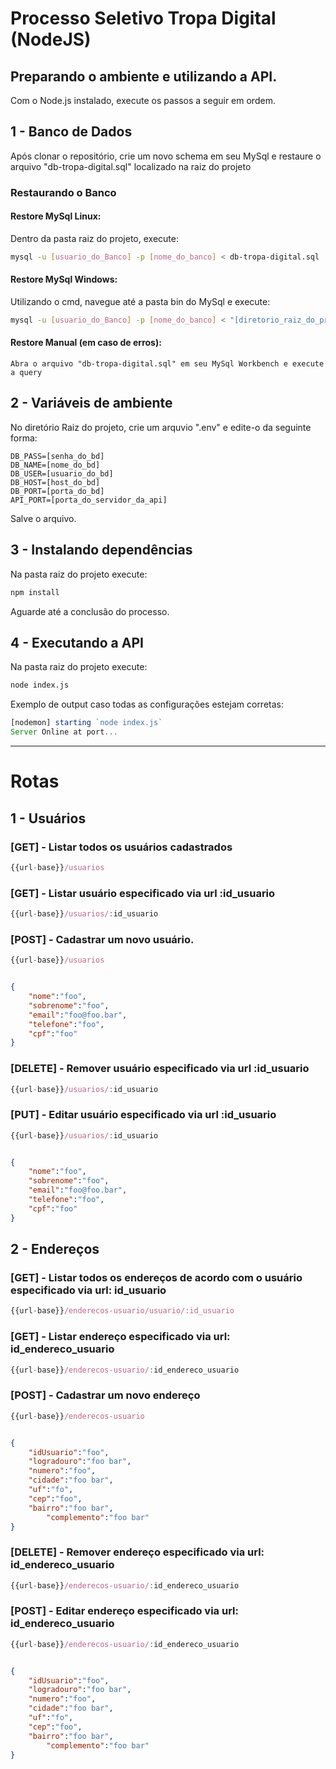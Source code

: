 # Processo Seletivo Tropa Digital (NodeJS)

## Preparando o ambiente e utilizando a API.

Com o Node.js instalado, execute os passos a seguir em ordem.

## 1 - Banco de Dados

Após clonar o repositório, crie um novo schema em seu MySql e restaure o arquivo "db-tropa-digital.sql" localizado na raiz do projeto

### Restaurando o  Banco

#### Restore MySql Linux:
Dentro da pasta raiz do projeto, execute:
```bash
mysql -u [usuario_do_Banco] -p [nome_do_banco] < db-tropa-digital.sql
```

#### Restore MySql Windows:
Utilizando o cmd, navegue até a pasta bin do MySql e execute:
```bash
mysql -u [usuario_do_Banco] -p [nome_do_banco] < "[diretorio_raiz_do_projeto]/db-tropa-digital.sql"
```
#### Restore Manual (em caso de erros):
```
Abra o arquivo "db-tropa-digital.sql" em seu MySql Workbench e execute a query
```


## 2 - Variáveis de ambiente

No diretório Raiz do projeto, crie um arquvio ".env" e edite-o da seguinte forma:
```dotenv
DB_PASS=[senha_do_bd]
DB_NAME=[nome_do_bd]
DB_USER=[usuario_do_bd]
DB_HOST=[host_do_bd]
DB_PORT=[porta_do_bd]
API_PORT=[porta_do_servidor_da_api]

```
Salve o arquivo.

## 3 - Instalando dependências
Na pasta raiz do projeto execute:

```bash
npm install
```

Aguarde até a conclusão do processo.

## 4 - Executando a API
Na pasta raiz do projeto execute:
```bash
node index.js
```

Exemplo de output caso todas as configurações estejam corretas:
```javascript
[nodemon] starting `node index.js`
Server Online at port...
```
---
# Rotas

## 1 - Usuários
### [GET] - Listar todos os usuários cadastrados
```javascript
{{url-base}}/usuarios
```

### [GET] - Listar usuário especificado via url :id_usuario
```javascript
{{url-base}}/usuarios/:id_usuario
```

### [POST] - Cadastrar um novo usuário.
```javascript
{{url-base}}/usuarios
```
```json

{
	"nome":"foo",
	"sobrenome":"foo",
	"email":"foo@foo.bar",
	"telefone":"foo",
	"cpf":"foo"
}
```

### [DELETE] - Remover usuário especificado via url :id_usuario
```javascript
{{url-base}}/usuarios/:id_usuario
```

### [PUT] - Editar usuário especificado via url :id_usuario
```javascript
{{url-base}}/usuarios/:id_usuario
```
```json

{
	"nome":"foo",
	"sobrenome":"foo",
	"email":"foo@foo.bar",
	"telefone":"foo",
	"cpf":"foo"
}
```

## 2 -  Endereços
### [GET] - Listar todos os endereços de acordo com o usuário especificado via url: id_usuario
```javascript
{{url-base}}/enderecos-usuario/usuario/:id_usuario
```

### [GET] - Listar endereço especificado via url: id_endereco_usuario
```javascript
{{url-base}}/enderecos-usuario/:id_endereco_usuario
```

### [POST] - Cadastrar um novo endereço
```javascript
{{url-base}}/enderecos-usuario
```
```json

{
	"idUsuario":"foo",
	"logradouro":"foo bar",
	"numero":"foo",
	"cidade":"foo bar",
	"uf":"fo",
	"cep":"foo",
	"bairro":"foo bar",
        "complemento":"foo bar"
}
```

### [DELETE] - Remover endereço especificado via url: id_endereco_usuario
```javascript
{{url-base}}/enderecos-usuario/:id_endereco_usuario
```

### [POST] - Editar endereço especificado via url: id_endereco_usuario
```javascript
{{url-base}}/enderecos-usuario/:id_endereco_usuario
```
```json

{
	"idUsuario":"foo",
	"logradouro":"foo bar",
	"numero":"foo",
	"cidade":"foo bar",
	"uf":"fo",
	"cep":"foo",
	"bairro":"foo bar",
        "complemento":"foo bar"
}
```

